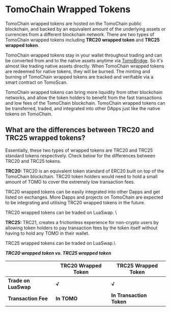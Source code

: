 # TomoChain Wrapped Tokens

TomoChain wrapped tokens are hosted on the TomoChain public blockchain, and backed by an equivalent amount of the underlying assets or currencies from a different blockchain network. There are two types of TomoChain wrapped tokens including **TRC20 wrapped token** and **TRC25 wrapped token**.

TomoChain wrapped tokens stay in your wallet throughout trading and can be converted from and to the native assets anytime via [TomoBridge](https://bridge.tomochain.com/). So it's almost like trading native assets directly. When TomoChain wrapped tokens are redeemed for native tokens, they will be burned. The minting and burning of TomoChain wrapped tokens are tracked and verifiable via a smart contract on TomoScan.

TomoChain wrapped tokens can bring more liquidity from other blockchain networks, and allow the token holders to benefit from the fast transactions and low fees of the TomoChain blockchain. TomoChain wrapped tokens can be transferred, traded, and integrated into other DApps just like the native tokens on TomoChain.

## **What are the differences between TRC20 and TRC25 wrapped tokens?**

Essentially, these two types of wrapped tokens are TRC20 and TRC25 standard tokens respectively. Check below for the differences between TRC20 and TRC25 tokens.

**TRC20:** TRC20 is an equivalent token standard of ERC20 built on top of the TomoChain blockchain. TRC20 token holders would need to hold a small amount of TOMO to cover the extremely low transaction fees.

TRC20 wrapped tokens can be easily integrated into other Dapps and get listed on exchanges. More Dapps and projects on TomoChain are expected to be integrating and utilising TRC20 wrapped tokens in the future.

TRC20 wrapped tokens can be traded on LuaSwap. \\

**TRC25:** TRC21, creates a frictionless experience for non-crypto users by allowing token holders to pay transaction fees by the token itself without having to hold any TOMO in their wallet.

TRC25 wrapped tokens can be traded on LuaSwap.\\

_**TRC20 wrapped token vs. TRC25 wrapped token**_

|                      | **TRC20 Wrapped Token** | **TRC25 Wrapped Token**  |
| -------------------- | ----------------------- | ------------------------ |
| **Trade on LuaSwap** | **√**                   | **√**                    |
| **Transaction Fee**  | **In TOMO**             | **In Transaction Token** |

